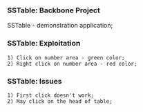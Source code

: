### SSTable: Backbone Project
SSTable - demonstration application;

### SSTable: Exploitation
```
1) Click on number area - green color;
2) Right click on number area - red color;
```

### SSTable: Issues
```
1) First click doesn't work;
2) May click on the head of table;
```